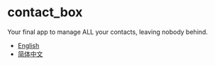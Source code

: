 # contact_box

Your final app to manage ALL your contacts, leaving nobody behind.

- [English](./docs/en/README.md)
- [简体中文](./docs/zh-hans/README.md)